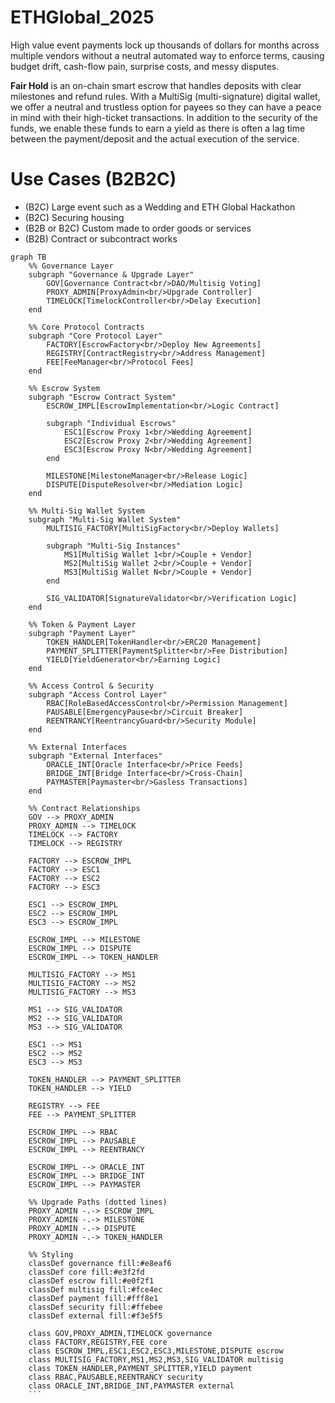# ETHGlobal_2025
High value event payments lock up thousands of dollars for months across multiple vendors without a neutral automated way to enforce terms, causing budget drift, cash-flow pain, surprise costs, and messy disputes.

**Fair Hold** is an on-chain smart escrow that handles deposits with clear milestones and refund rules. With a MultiSig (multi-signature) digital wallet, we offer a neutral and trustless option for payees so they can have a peace in mind with their high-ticket transactions. In addition to the security of the funds, we enable these funds to earn a yield as there is often a lag time between the payment/deposit and the actual execution of the service.

# Use Cases (B2B2C)
- (B2C) Large event such as a Wedding and ETH Global Hackathon
- (B2C) Securing housing
- (B2B or B2C) Custom made to order goods or services
- (B2B) Contract or subcontract works 

```mermaid
graph TB
    %% Governance Layer
    subgraph "Governance & Upgrade Layer"
        GOV[Governance Contract<br/>DAO/Multisig Voting]
        PROXY_ADMIN[ProxyAdmin<br/>Upgrade Controller]
        TIMELOCK[TimelockController<br/>Delay Execution]
    end

    %% Core Protocol Contracts
    subgraph "Core Protocol Layer"
        FACTORY[EscrowFactory<br/>Deploy New Agreements]
        REGISTRY[ContractRegistry<br/>Address Management]
        FEE[FeeManager<br/>Protocol Fees]
    end

    %% Escrow System
    subgraph "Escrow Contract System"
        ESCROW_IMPL[EscrowImplementation<br/>Logic Contract]
        
        subgraph "Individual Escrows"
            ESC1[Escrow Proxy 1<br/>Wedding Agreement]
            ESC2[Escrow Proxy 2<br/>Wedding Agreement]
            ESC3[Escrow Proxy N<br/>Wedding Agreement]
        end
        
        MILESTONE[MilestoneManager<br/>Release Logic]
        DISPUTE[DisputeResolver<br/>Mediation Logic]
    end

    %% Multi-Sig Wallet System
    subgraph "Multi-Sig Wallet System"
        MULTISIG_FACTORY[MultiSigFactory<br/>Deploy Wallets]
        
        subgraph "Multi-Sig Instances"
            MS1[MultiSig Wallet 1<br/>Couple + Vendor]
            MS2[MultiSig Wallet 2<br/>Couple + Vendor]
            MS3[MultiSig Wallet N<br/>Couple + Vendor]
        end
        
        SIG_VALIDATOR[SignatureValidator<br/>Verification Logic]
    end

    %% Token & Payment Layer
    subgraph "Payment Layer"
        TOKEN_HANDLER[TokenHandler<br/>ERC20 Management]
        PAYMENT_SPLITTER[PaymentSplitter<br/>Fee Distribution]
        YIELD[YieldGenerator<br/>Earning Logic]
    end

    %% Access Control & Security
    subgraph "Access Control Layer"
        RBAC[RoleBasedAccessControl<br/>Permission Management]
        PAUSABLE[EmergencyPause<br/>Circuit Breaker]
        REENTRANCY[ReentrancyGuard<br/>Security Module]
    end

    %% External Interfaces
    subgraph "External Interfaces"
        ORACLE_INT[Oracle Interface<br/>Price Feeds]
        BRIDGE_INT[Bridge Interface<br/>Cross-Chain]
        PAYMASTER[Paymaster<br/>Gasless Transactions]
    end

    %% Contract Relationships
    GOV --> PROXY_ADMIN
    PROXY_ADMIN --> TIMELOCK
    TIMELOCK --> FACTORY
    TIMELOCK --> REGISTRY
    
    FACTORY --> ESCROW_IMPL
    FACTORY --> ESC1
    FACTORY --> ESC2
    FACTORY --> ESC3
    
    ESC1 --> ESCROW_IMPL
    ESC2 --> ESCROW_IMPL
    ESC3 --> ESCROW_IMPL
    
    ESCROW_IMPL --> MILESTONE
    ESCROW_IMPL --> DISPUTE
    ESCROW_IMPL --> TOKEN_HANDLER
    
    MULTISIG_FACTORY --> MS1
    MULTISIG_FACTORY --> MS2
    MULTISIG_FACTORY --> MS3
    
    MS1 --> SIG_VALIDATOR
    MS2 --> SIG_VALIDATOR
    MS3 --> SIG_VALIDATOR
    
    ESC1 --> MS1
    ESC2 --> MS2
    ESC3 --> MS3
    
    TOKEN_HANDLER --> PAYMENT_SPLITTER
    TOKEN_HANDLER --> YIELD
    
    REGISTRY --> FEE
    FEE --> PAYMENT_SPLITTER
    
    ESCROW_IMPL --> RBAC
    ESCROW_IMPL --> PAUSABLE
    ESCROW_IMPL --> REENTRANCY
    
    ESCROW_IMPL --> ORACLE_INT
    ESCROW_IMPL --> BRIDGE_INT
    ESCROW_IMPL --> PAYMASTER

    %% Upgrade Paths (dotted lines)
    PROXY_ADMIN -.-> ESCROW_IMPL
    PROXY_ADMIN -.-> MILESTONE
    PROXY_ADMIN -.-> DISPUTE
    PROXY_ADMIN -.-> TOKEN_HANDLER

    %% Styling
    classDef governance fill:#e8eaf6
    classDef core fill:#e3f2fd
    classDef escrow fill:#e0f2f1
    classDef multisig fill:#fce4ec
    classDef payment fill:#fff8e1
    classDef security fill:#ffebee
    classDef external fill:#f3e5f5

    class GOV,PROXY_ADMIN,TIMELOCK governance
    class FACTORY,REGISTRY,FEE core
    class ESCROW_IMPL,ESC1,ESC2,ESC3,MILESTONE,DISPUTE escrow
    class MULTISIG_FACTORY,MS1,MS2,MS3,SIG_VALIDATOR multisig
    class TOKEN_HANDLER,PAYMENT_SPLITTER,YIELD payment
    class RBAC,PAUSABLE,REENTRANCY security
    class ORACLE_INT,BRIDGE_INT,PAYMASTER external
    ```
    
